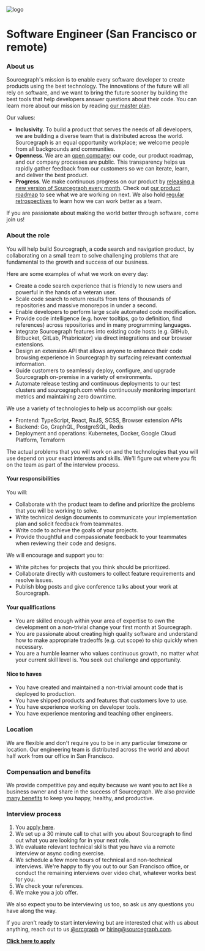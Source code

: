 ![logo](https://sourcegraph.com/.assets/img/sourcegraph-light-head-logo.svg)

# Software Engineer (San Francisco or remote)

### About us

Sourcegraph's mission is to enable every software developer to create products using the best technology. The innovations of the future will all rely on software, and we want to bring the future sooner by building the best tools that help developers answer questions about their code. You can learn more about our mission by reading [our master plan](https://sourcegraph.com/plan).

Our values:

- **Inclusivity**. To build a product that serves the needs of all developers, we are building a diverse team that is distributed across the world. Sourcegraph is an equal opportunity workplace; we welcome people from all backgrounds and communities.
- **Openness**. We are an [open company](https://docs.sourcegraph.com/dev/open_source_open_company): our code, our product roadmap, and our company processes are public. This transparency helps us rapidly gather feedback from our customers so we can iterate, learn, and deliver the best product.
- **Progress**. We make continuous progress on our product by [releasing a new version of Sourcegraph every month](https://docs.sourcegraph.com/dev/releases). Check out [our product roadmap](https://docs.sourcegraph.com/dev/roadmap) to see what we are working on next. We also hold [regular retrospectives](https://docs.sourcegraph.com/dev/retrospectives) to learn how we can work better as a team.

If you are passionate about making the world better through software, come join us!

### About the role

You will help build Sourcegraph, a code search and navigation product, by collaborating on a small team to solve challenging problems that are fundamental to the growth and success of our business.

Here are some examples of what we work on every day:

- Create a code search experience that is friendly to new users and powerful in the hands of a veteran user.
- Scale code search to return results from tens of thousands of repositories and massive monorepos in under a second.
- Enable developers to perform large scale automated code modification.
- Provide code intelligence (e.g. hover tooltips, go to definition, find references) across repositories and in many programming languages.
- Integrate Sourcegraph features into existing code hosts (e.g. GitHub, Bitbucket, GitLab, Phabricator) via direct integrations and our browser extensions.
- Design an extension API that allows anyone to enhance their code browsing experience in Sourcegraph by surfacing relevant contextual information.
- Guide customers to seamlessly deploy, configure, and upgrade Sourcegraph on-premise in a variety of environments.
- Automate release testing and continuous deployments to our test clusters and sourcegraph.com while continuously monitoring important metrics and maintaining zero downtime.

We use a variety of technologies to help us accomplish our goals:

- Frontend: TypeScript, React, RxJS, SCSS, Browser extension APIs
- Backend: Go, GraphQL, PostgreSQL, Redis
- Deployment and operations: Kubernetes, Docker, Google Cloud Platform, Terraform

The actual problems that you will work on and the technologies that you will use depend on your exact interests and skills. We'll figure out where you fit on the team as part of the interview process.

#### Your responsibilities

You will:

- Collaborate with the product team to define and prioritize the problems that you will be working to solve.
- Write technical design documents to communicate your implementation plan and solicit feedback from teammates.
- Write code to achieve the goals of your projects.
- Provide thoughtful and compassionate feedback to your teammates when reviewing their code and designs.

We will encourage and support you to:

- Write pitches for projects that you think should be prioritized.
- Collaborate directly with customers to collect feature requirements and resolve issues.
- Publish blog posts and give conference talks about your work at Sourcegraph.

#### Your qualifications

- You are skilled enough within your area of expertise to own the development on a non-trivial change your first month at Sourcegraph.
- You are passionate about creating high quality software and understand how to make appropriate tradeoffs (e.g. cut scope) to ship quickly when necessary.
- You are a humble learner who values continuous growth, no matter what your current skill level is. You seek out challenge and opportunity.

#### Nice to haves

- You have created and maintained a non-trivial amount code that is deployed to production.
- You have shipped products and features that customers love to use.
- You have experience working on developer tools.
- You have experience mentoring and teaching other engineers.

### Location

We are flexible and don't require you to be in any particular timezone or location. Our engineering team is distributed across the world and about half work from our office in San Francisco.

### Compensation and benefits

We provide competitive pay and equity because we want you to act like a business owner and share in the success of Sourcegraph. We also provide [many benefits](../README.md#benefits) to keep you happy, healthy, and productive.

### Interview process

1.  You [apply here](https://hire.withgoogle.com/public/jobs/sourcegraphcom/view/P_AAAAAADAAADP_pY7jAAAXU).
1.  We set up a 30 minute call to chat with you about Sourcegraph to find out what you are looking for in your next role.
1.  We evaluate relevant technical skills that you have via a remote interview or async coding exercise.
1.  We schedule a few more hours of technical and non-technical interviews. We're happy to fly you out to our San Francisco office, or conduct the remaining interviews over video chat, whatever works best for you.
1.  We check your references.
1.  We make you a job offer.

We also expect you to be interviewing us too, so ask us any questions you have along the way.

If you aren't ready to start interviewing but are interested chat with us about anything, reach out to us [@srcgraph](https://twitter.com/srcgraph) or hiring@sourcegraph.com.

**[Click here to apply](https://hire.withgoogle.com/public/jobs/sourcegraphcom/view/P_AAAAAADAAADP_pY7jAAAXU)**
